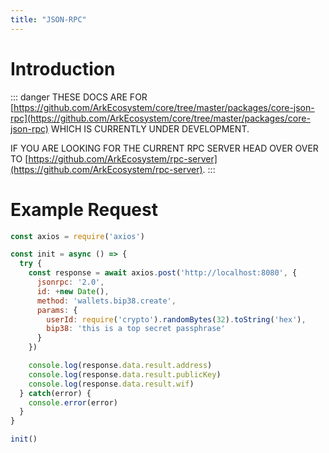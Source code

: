 ```yaml
---
title: "JSON-RPC"
---
```


# Introduction

::: danger
THESE DOCS ARE FOR [https://github.com/ArkEcosystem/core/tree/master/packages/core-json-rpc](https://github.com/ArkEcosystem/core/tree/master/packages/core-json-rpc) WHICH IS CURRENTLY UNDER DEVELOPMENT.

IF YOU ARE LOOKING FOR THE CURRENT RPC SERVER HEAD OVER OVER TO [https://github.com/ArkEcosystem/rpc-server](https://github.com/ArkEcosystem/rpc-server).
:::

# Example Request

```js
const axios = require('axios')

const init = async () => {
  try {
    const response = await axios.post('http://localhost:8080', {
      jsonrpc: '2.0',
      id: +new Date(),
      method: 'wallets.bip38.create',
      params: {
        userId: require('crypto').randomBytes(32).toString('hex'),
        bip38: 'this is a top secret passphrase'
      }
    })

    console.log(response.data.result.address)
    console.log(response.data.result.publicKey)
    console.log(response.data.result.wif)
  } catch(error) {
    console.error(error)
  }
}

init()
```
